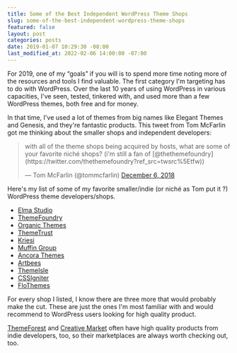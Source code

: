 ```yaml
---
title: Some of the Best Independent WordPress Theme Shops
slug: some-of-the-best-independent-wordpress-theme-shops
featured: false
layout: post
categories: posts
date: 2019-01-07 10:29:30 -08:00
last_modified_at: 2022-02-06 14:00:00 -07:00
---
```


For 2019, one of my “goals” if you will is to spend more time noting more of the resources and tools I find valuable. The first category I'm targeting has to do with WordPress. Over the last 10 years of using WordPress in various capacities, I've seen, tested, tinkered with, and used more than a few WordPress themes, both free and for money.

In that time, I've used a lot of themes from big names like Elegant Themes and Genesis, and they're fantastic products. This tweet from Tom McFarlin got me thinking about the smaller shops and independent developers:


<blockquote class="twitter-tweet">
with all of the theme shops being acquired by hosts, what are some of your favorite niché shops? (i'm still a fan of [@thethemefoundry](https://twitter.com/thethemefoundry?ref_src=twsrc%5Etfw))

— Tom McFarlin (@tommcfarlin) [December 6, 2018](https://twitter.com/tommcfarlin/status/1070728704131768320?ref_src=twsrc%5Etfw)
</blockquote>
<script async src="https://platform.twitter.com/widgets.js" charset="utf-8"></script>


Here's my list of some of my favorite smaller/indie (or niché as Tom put it ?) WordPress theme developers/shops.

- [Elma Studio](https://elmastudio.de/en)
- [ThemeFoundry](https://www.cssigniter.com)
- [Organic Themes](https://organicthemes.com)
- [ThemeTrust](https://themetrust.com/wordpress-themes/)
- [Kriesi](https://kriesi.at)
- [Muffin Group](https://muffingroup.com)
- [Ancora Themes](http://ancorathemes.com)
- [Artbees](http://artbees.net)
- [ThemeIsle](https://themeisle.com)
- [CSSIgniter](https://www.cssigniter.com)
- [FloThemes](https://flothemes.com/)

For every shop I listed, I know there are three more that would probably make the cut. These are just the ones I'm most familiar with and would recommend to WordPress users looking for high quality product.

[ThemeForest](https://themeforest.net) and [Creative Market](https://creativemarket.com) often have high quality products from indie developers, too, so their marketplaces are always worth checking out, too.

